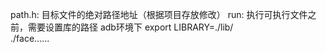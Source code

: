 path.h:
       目标文件的绝对路径地址（根据项目存放修改）
run:
	执行可执行文件之前，需要设置库的路径 adb环境下 export LIBRARY=./lib/  
	./face......

